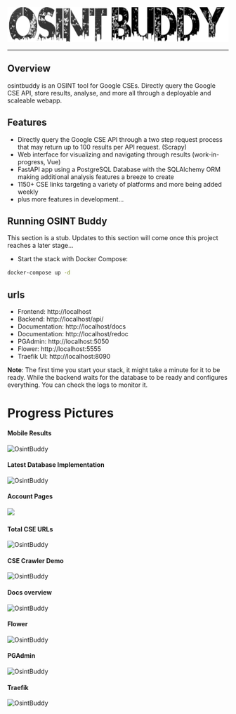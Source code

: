 <img src="./docs/osintbuddy.svg" height="80px" />

---

## Overview

osintbuddy is an OSINT tool for Google CSEs. Directly query the Google CSE API, store results, analyse, and more all through a deployable and scaleable webapp.



## Features

- Directly query the Google CSE API through a two step request process that may return up to 100 results per API request. (Scrapy)
- Web interface for visualizing and navigating through results (work-in-progress, Vue)
- FastAPI app using a PostgreSQL Database with the SQLAlchemy ORM making additional analysis features a breeze to create
- 1150+ CSE links targeting a variety of platforms and more being added weekly
- plus more features in development...



## Running OSINT Buddy

This section is a stub. Updates to this section will come once this project reaches a later stage...




* Start the stack with Docker Compose:

```bash
docker-compose up -d
```



## urls

 - Frontend: http://localhost
 - Backend: http://localhost/api/
 - Documentation: http://localhost/docs
 - Documentation: http://localhost/redoc
 - PGAdmin: http://localhost:5050
 - Flower: http://localhost:5555
 - Traefik UI: http://localhost:8090

**Note**: The first time you start your stack, it might take a minute for it to be ready. While the backend waits for the database to be ready and configures everything. You can check the logs to monitor it.



# Progress Pictures


#### Mobile Results

<img alt="OsintBuddy" src="./docs/cse_mobile_demo.gif" />


#### Latest Database Implementation

<img alt="OsintBuddy" src="./docs/OB-database.gif" />


#### Account Pages

<img src="./docs/OB-login_pages.gif" />


#### Total CSE URLs

<img alt="OsintBuddy" src="./docs/OB-cse-count.png" />


#### CSE Crawler Demo

<img alt="OsintBuddy" src="./docs/OB-cse-crawler.gif" />


#### Docs overview

<img alt="OsintBuddy" src="./docs/OB-docs-overview.gif" />


#### Flower

<img alt="OsintBuddy" src="./docs/OB-flower.gif" />


#### PGAdmin

<img alt="OsintBuddy" src="./docs/OB-pgadmin.gif" />


#### Traefik

<img alt="OsintBuddy" src="./docs/OB-traefik.gif" />
